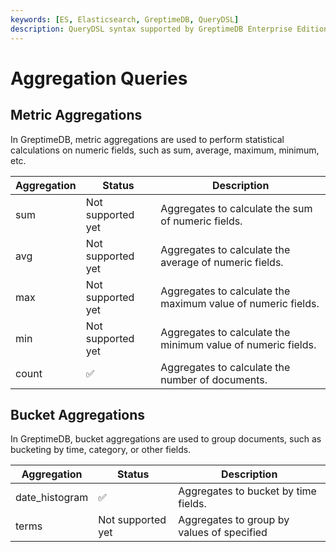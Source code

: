 ```yaml
---
keywords: [ES, Elasticsearch, GreptimeDB, QueryDSL]
description: QueryDSL syntax supported by GreptimeDB Enterprise Edition
---
```


# Aggregation Queries

## Metric Aggregations

In GreptimeDB, metric aggregations are used to perform statistical calculations on numeric fields, such as sum, average, maximum, minimum, etc.

| Aggregation | Status            | Description                                                  |
| ----------- | ----------------- | ------------------------------------------------------------ |
| sum         | Not supported yet | Aggregates to calculate the sum of numeric fields.           |
| avg         | Not supported yet | Aggregates to calculate the average of numeric fields.       |
| max         | Not supported yet | Aggregates to calculate the maximum value of numeric fields. |
| min         | Not supported yet | Aggregates to calculate the minimum value of numeric fields. |
| count       | ✅                | Aggregates to calculate the number of documents.             |

## Bucket Aggregations

In GreptimeDB, bucket aggregations are used to group documents, such as bucketing by time, category, or other fields.

| Aggregation    | Status            | Description                                |
| -------------- | ----------------- | ------------------------------------------ |
| date_histogram | ✅                | Aggregates to bucket by time fields.       |
| terms          | Not supported yet | Aggregates to group by values of specified |

